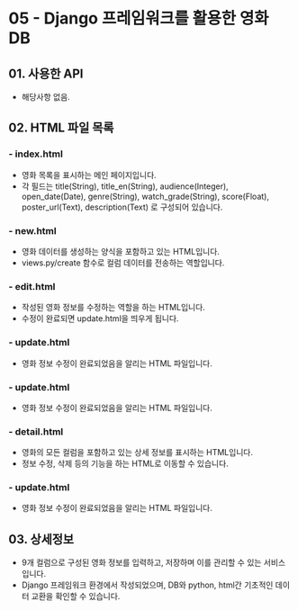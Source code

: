 # 05 - Django 프레임워크를 활용한 영화 DB



## 01. 사용한 API

- 해당사항 없음.



## 02. HTML 파일 목록

### - index.html

- 영화 목록을 표시하는 메인 페이지입니다.
- 각 필드는 title(String), title_en(String), audience(Integer), open_date(Date), genre(String), watch_grade(String), score(Float), poster_url(Text), description(Text) 로 구성되어 있습니다.



### - new.html

- 영화 데이터를 생성하는 양식을 포함하고 있는 HTML입니다.
- views.py/create 함수로 컬럼 데이터를 전송하는 역할입니다.



### - edit.html

- 작성된 영화 정보를 수정하는 역할을 하는 HTML입니다.
- 수정이 완료되면 update.html을 띄우게 됩니다.



### - update.html

- 영화 정보 수정이 완료되었음을 알리는 HTML 파일입니다.



### - update.html

- 영화 정보 수정이 완료되었음을 알리는 HTML 파일입니다.



### - detail.html

- 영화의 모든 컬럼을 포함하고 있는 상세 정보를  표시하는 HTML입니다.
- 정보 수정, 삭제 등의 기능을 하는 HTML로 이동할 수 있습니다.



### - update.html

- 영화 정보 수정이 완료되었음을 알리는 HTML 파일입니다.



## 03. 상세정보

- 9개 컬럼으로 구성된 영화 정보를 입력하고, 저장하며 이를 관리할 수 있는 서비스입니다.
- Django 프레임워크 환경에서 작성되었으며, DB와 python, html간 기초적인 데이터 교환을 확인할 수 있습니다.